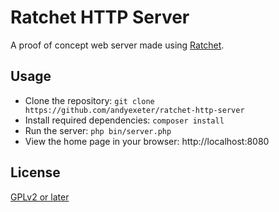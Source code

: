 # Ratchet HTTP Server

A proof of concept web server made using [Ratchet](http://socketo.me/).

Usage
------
- Clone the repository:
`git clone https://github.com/andyexeter/ratchet-http-server`
- Install required dependencies: `composer install`
- Run the server: `php bin/server.php`
- View the home page in your browser: http://localhost:8080

License
--------
[GPLv2 or later](http://www.gnu.org/licenses/gpl-2.0.html)
